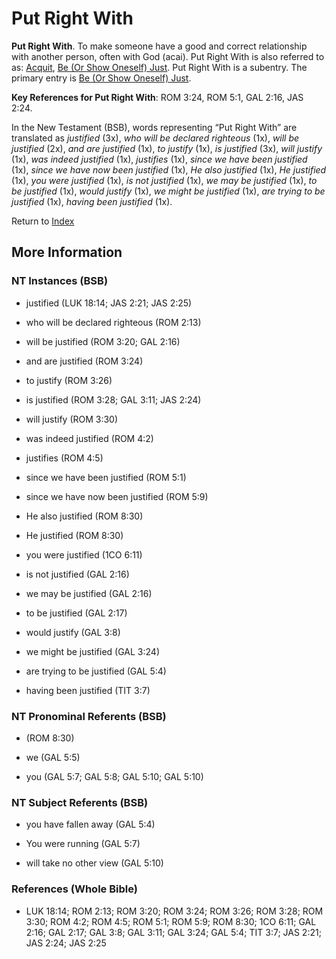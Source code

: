 # Put Right With
**Put Right With**. 
To make someone have a good and correct relationship with another person, often with God (acai). 
Put Right With is also referred to as: 
[Acquit](Acquit.md), [Be (Or Show Oneself) Just](Just.md). 
Put Right With is a subentry. The primary entry is 
[Be (Or Show Oneself) Just](Just.md). 


**Key References for Put Right With**: 
ROM 3:24, ROM 5:1, GAL 2:16, JAS 2:24. 




In the New Testament (BSB), words representing “Put Right With” are translated as 
*justified* (3x), *who will be declared righteous* (1x), *will be justified* (2x), *and are justified* (1x), *to justify* (1x), *is justified* (3x), *will justify* (1x), *was indeed justified* (1x), *justifies* (1x), *since we have been justified* (1x), *since we have now been justified* (1x), *He also justified* (1x), *He justified* (1x), *you were justified* (1x), *is not justified* (1x), *we may be justified* (1x), *to be justified* (1x), *would justify* (1x), *we might be justified* (1x), *are trying to be justified* (1x), *having been justified* (1x). 


Return to [Index](00-Index.md)

## More Information

### NT Instances (BSB)

* justified (LUK 18:14; JAS 2:21; JAS 2:25)

* who will be declared righteous (ROM 2:13)

* will be justified (ROM 3:20; GAL 2:16)

* and are justified (ROM 3:24)

* to justify (ROM 3:26)

* is justified (ROM 3:28; GAL 3:11; JAS 2:24)

* will justify (ROM 3:30)

* was indeed justified (ROM 4:2)

* justifies (ROM 4:5)

* since we have been justified (ROM 5:1)

* since we have now been justified (ROM 5:9)

* He also justified (ROM 8:30)

* He justified (ROM 8:30)

* you were justified (1CO 6:11)

* is not justified (GAL 2:16)

* we may be justified (GAL 2:16)

* to be justified (GAL 2:17)

* would justify (GAL 3:8)

* we might be justified (GAL 3:24)

* are trying to be justified (GAL 5:4)

* having been justified (TIT 3:7)



### NT Pronominal Referents (BSB)

*  (ROM 8:30)

* we (GAL 5:5)

* you (GAL 5:7; GAL 5:8; GAL 5:10; GAL 5:10)



### NT Subject Referents (BSB)

* you have fallen away (GAL 5:4)

* You were running (GAL 5:7)

* will take no other view (GAL 5:10)



### References (Whole Bible)

* LUK 18:14; ROM 2:13; ROM 3:20; ROM 3:24; ROM 3:26; ROM 3:28; ROM 3:30; ROM 4:2; ROM 4:5; ROM 5:1; ROM 5:9; ROM 8:30; 1CO 6:11; GAL 2:16; GAL 2:17; GAL 3:8; GAL 3:11; GAL 3:24; GAL 5:4; TIT 3:7; JAS 2:21; JAS 2:24; JAS 2:25



